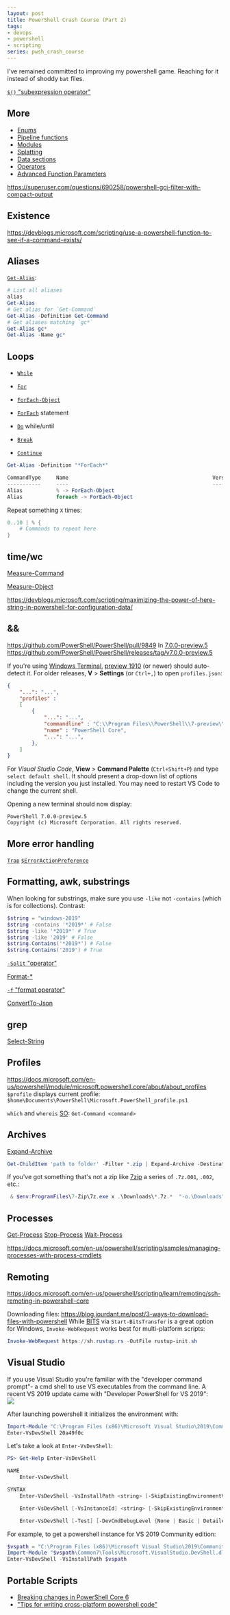 ```yaml
---
layout: post
title: PowerShell Crash Course (Part 2)
tags:
- devops
- powershell
- scripting
series: pwsh_crash_course
---
```


I've remained committed to improving my powershell game.  Reaching for it instead of shoddy `bat` files.

[`$()` "subexpression operator"][operators]


## More

- [Enums](https://docs.microsoft.com/en-us/powershell/module/microsoft.powershell.core/about/about_enum)
- [Pipeline functions](https://docs.microsoft.com/en-us/powershell/module/microsoft.powershell.core/about/about_functions#piping-objects-to-functions)
- [Modules](https://docs.microsoft.com/en-us/powershell/module/microsoft.powershell.core/about/about_modules)
- [Splatting](https://docs.microsoft.com/en-us/powershell/module/microsoft.powershell.core/about/about_splatting)
- [Data sections](https://docs.microsoft.com/en-us/powershell/module/microsoft.powershell.core/about/about_data_sections)
- [Operators][operators]
- [Advanced Function Parameters](https://docs.microsoft.com/en-us/powershell/module/microsoft.powershell.core/about/about_functions_advanced_parameters)


https://superuser.com/questions/690258/powershell-gci-filter-with-compact-output

## Existence

https://devblogs.microsoft.com/scripting/use-a-powershell-function-to-see-if-a-command-exists/


## Aliases

[`Get-Alias`](https://docs.microsoft.com/en-us/powershell/module/microsoft.powershell.utility/get-alias):
```powershell
# List all aliases
alias
Get-Alias
# Get alias for `Get-Command`
Get-Alias -Definition Get-Command
# Get aliases matching `gc*`
Get-Alias gc*
Get-Alias -Name gc*
```


## Loops

- [`While`](https://docs.microsoft.com/en-us/powershell/module/microsoft.powershell.core/about/about_while)
- [`For`](https://docs.microsoft.com/en-us/powershell/module/microsoft.powershell.core/about/about_for)
- [`ForEach-Object`](https://docs.microsoft.com/en-us/powershell/module/microsoft.powershell.core/foreach-object)
- [`ForEach`](https://docs.microsoft.com/en-us/powershell/module/microsoft.powershell.core/about/about_foreach) statement
- [`Do`](https://docs.microsoft.com/en-us/powershell/module/microsoft.powershell.core/about/about_do) while/until

- [`Break`](https://docs.microsoft.com/en-us/powershell/module/microsoft.powershell.core/about/about_break)
- [`Continue`](https://docs.microsoft.com/en-us/powershell/module/microsoft.powershell.core/about/about_continue)

```powershell
Get-Alias -Definition "*ForEach*"

CommandType     Name                                               Version    Source
-----------     ----                                               -------    ------
Alias           % -> ForEach-Object
Alias           foreach -> ForEach-Object
```

Repeat something `X` times:
```powershell
0..10 | % {
    # Commands to repeat here
}
```


## time/wc

[Measure-Command](https://docs.microsoft.com/en-us/powershell/module/microsoft.powershell.utility/measure-command)

[Measure-Object](https://docs.microsoft.com/en-us/powershell/module/microsoft.powershell.utility/measure-object)

https://devblogs.microsoft.com/scripting/maximizing-the-power-of-here-string-in-powershell-for-configuration-data/



## &&

https://github.com/PowerShell/PowerShell/pull/9849
In [7.0.0-preview.5](https://github.com/PowerShell/PowerShell/milestone/71)
https://github.com/PowerShell/PowerShell/releases/tag/v7.0.0-preview.5

If you're using [Windows Terminal](https://github.com/microsoft/terminal), [preview 1910](https://devblogs.microsoft.com/commandline/windows-terminal-preview-1910-release/) (or newer) should auto-detect it.  For older releases, __V__ > __Settings__ (or `Ctrl+,`) to open `profiles.json`:
```json
{
    "...": "...",
    "profiles" : 
    [
        {
            "...": "...",
            "commandline" : "C:\\Program Files\\PowerShell\\7-preview\\pwsh.exe",
            "name" : "PowerShell Core",
            "...": "...",
        },
    ]
}
```

For _Visual Studio Code_, __View__ > __Command Palette__ (`Ctrl+Shift+P`) and type `select default shell`.  It should present a drop-down list of options including the version you just installed.  You may need to restart VS Code to change the current shell.

Opening a new terminal should now display:
```
PowerShell 7.0.0-preview.5
Copyright (c) Microsoft Corporation. All rights reserved.
```


## More error handling

[`Trap`](https://docs.microsoft.com/en-us/powershell/module/microsoft.powershell.core/about/about_trap)
[`$ErrorActionPreference`](https://docs.microsoft.com/en-us/powershell/module/microsoft.powershell.core/about/about_preference_variables?ranMID=24542&ranEAID=je6NUbpObpQ&ranSiteID=je6NUbpObpQ-e8ALqi5qBUN7mFO9gJmCUg&epi=je6NUbpObpQ-e8ALqi5qBUN7mFO9gJmCUg&irgwc=1&OCID=AID2000142_aff_7593_1243925&tduid=(ir__dwqvlbyvjokfrnl0kk0sohz30f2xgldgb39s6tas00)(7593)(1243925)(je6NUbpObpQ-e8ALqi5qBUN7mFO9gJmCUg)()&irclickid=_dwqvlbyvjokfrnl0kk0sohz30f2xgldgb39s6tas00#erroractionpreference)

## Formatting, awk, substrings

When looking for substrings, make sure you use `-like` not `-contains` (which is for collections).  Contrast:
```powershell
$string = "windows-2019"
$string -contains '*2019*' # False
$string -like '*2019*' # True
$string -like '2019' # False
$string.Contains('*2019*') # False
$string.Contains('2019') # True
```

[`-Split` "operator"](https://docs.microsoft.com/en-us/powershell/module/microsoft.powershell.core/about/about_split)

[Format-*](https://docs.microsoft.com/en-us/powershell/scripting/samples/using-format-commands-to-change-output-view)

[`-f` "format operator"][operators]

[ConvertTo-Json](https://docs.microsoft.com/en-us/powershell/module/microsoft.powershell.utility/convertto-json)


## grep

[Select-String](https://docs.microsoft.com/en-us/powershell/module/microsoft.powershell.utility/select-string)


## Profiles

https://docs.microsoft.com/en-us/powershell/module/microsoft.powershell.core/about/about_profiles
`$profile` displays current profile:
`$home\Documents\PowerShell\Microsoft.PowerShell_profile.ps1`


`which` and `whereis` [SO](https://stackoverflow.com/questions/63805/equivalent-of-nix-which-command-in-powershell):
`Get-Command <command>`

## Archives

[Expand-Archive](https://docs.microsoft.com/en-us/powershell/module/microsoft.powershell.archive/expand-archive)

```powershell
Get-ChildItem 'path to folder' -Filter *.zip | Expand-Archive -DestinationPath 'path to extract' -Force
```

If you've got something that's not a zip like [7zip](https://stackoverflow.com/questions/42998669/unzip-file-using-7z-in-powershell) a series of `.7z.001`, `.002`, etc.:
```powershell
 & $env:ProgramFiles\7-Zip\7z.exe x .\Downloads\*.7z.*  "-o.\Downloads" -y
```

## Processes

[Get-Process](https://docs.microsoft.com/en-us/powershell/module/microsoft.powershell.management/get-process)
[Stop-Process](https://docs.microsoft.com/en-us/powershell/module/microsoft.powershell.management/stop-process)
[Wait-Process](https://docs.microsoft.com/en-us/powershell/module/microsoft.powershell.management/wait-process)

https://docs.microsoft.com/en-us/powershell/scripting/samples/managing-processes-with-process-cmdlets

## Remoting

https://docs.microsoft.com/en-us/powershell/scripting/learn/remoting/ssh-remoting-in-powershell-core



Downloading files:
https://blog.jourdant.me/post/3-ways-to-download-files-with-powershell
While [BITS](https://docs.microsoft.com/en-us/windows/win32/bits/about-bits) via `Start-BitsTransfer` is a great option for Windows, `Invoke-WebRequest` works best for multi-platform scripts:
```powershell
Invoke-WebRequest https://sh.rustup.rs -OutFile rustup-init.sh
```


## Visual Studio

If you use Visual Studio you're familiar with the "developer command prompt"- a cmd shell to use VS executables from the command line.  A recent VS 2019 update came with "Developer PowerShell for VS 2019":  
![](/assets/vs2019_dev_pwsh_props.png)

After launching powershell it initializes the environment with:
```powershell
Import-Module "C:\Program Files (x86)\Microsoft Visual Studio\2019\Community\Common7\Tools\Microsoft.VisualStudio.DevShell.dll"
Enter-VsDevShell 20a49f0c
```

Let's take a look at `Enter-VsDevShell`:
```powershell
PS> Get-Help Enter-VsDevShell

NAME
    Enter-VsDevShell

SYNTAX
    Enter-VsDevShell -VsInstallPath <string> [-SkipExistingEnvironmentVariables] [-StartInPath <string>] [-DevCmdArguments <string>] [-DevCmdDebugLevel {None | Basic | Detailed       | Trace}] [-SkipAutomaticLocation] [-SetDefaultWindowTitle] [<CommonParameters>]

    Enter-VsDevShell [-VsInstanceId] <string> [-SkipExistingEnvironmentVariables] [-StartInPath <string>] [-DevCmdArguments <string>] [-DevCmdDebugLevel {None | Basic | Detailed      | Trace}] [-SkipAutomaticLocation] [-SetDefaultWindowTitle] [<CommonParameters>]

    Enter-VsDevShell [-Test] [-DevCmdDebugLevel {None | Basic | Detailed | Trace}] [<CommonParameters>]
```

For example, to get a powershell instance for VS 2019 Community edition:
```powershell
$vspath = "C:\Program Files (x86)\Microsoft Visual Studio\2019\Community\"
Import-Module "$vspath\Common7\Tools\Microsoft.VisualStudio.DevShell.dll"
Enter-VsDevShell -VsInstallPath $vspath
```


## Portable Scripts

- [Breaking changes in PowerShell Core 6](https://docs.microsoft.com/en-us/powershell/scripting/whats-new/breaking-changes-ps6)
- ["Tips for writing cross-platform powershell code"](https://powershell.org/2019/02/tips-for-writing-cross-platform-powershell-code/)



[operators]: https://docs.microsoft.com/en-us/powershell/module/microsoft.powershell.core/about/about_operators
